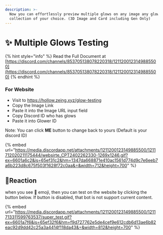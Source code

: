 ```yaml
---
description: >-
  Now you can effortlessly preview multiple glows on any image any glow's
  collection of your choice. (3D Image and Card including Gen Only)
---
```


# ✨ Multiple Glows Testing

{% hint style="info" %}
Read the Full Document at [https://discord.com/channels/853705138078220318/1211200123149885500](https://discord.com/channels/853705138078220318/1211200123149885500)
{% endhint %}

### For Website

* Visit to https://hollow.zeing.xyz/glow-testing
* Copy the Image Link
* Paste it into the Image URL input field
* Copy Discord ID who has glows
* Paste it into Glower ID

Note: You can click **ME** button to change back to yours (Default is your discord ID)

{% embed url="https://media.discordapp.net/attachments/1211200123149885500/1211712020211175444/websirte_CPT2402262330-1269x1246.gif?ex=6601a6c2&is=65ef31c2&hm=1347da668871e410ac1561d774d9c7e6eeb7a6b223d8c675f503f1628f72c0aa&=&width=712&height=700" %}

## :lipstick:Reaction

when you see :lipstick: emoji, then you can test on the website by clicking the button below. If button is disabled, that bot is not support current content.

{% embed url="https://media.discordapp.net/attachments/1211200123149885500/1211713311599763537/super_test.gif?ex=6601a7f6&is=65ef32f6&hm=f9d727762e5de4cef9e612cdb6d13ae6b82eac92d9dd42c25a3a4414f118da43&=&width=812&height=700" %}
